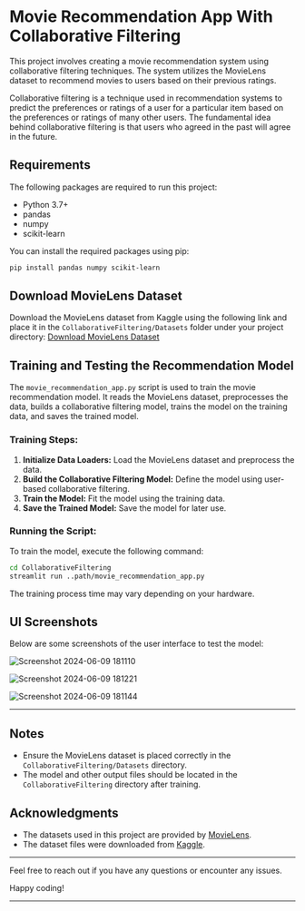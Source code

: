 # Movie Recommendation App With Collaborative Filtering 

This project involves creating a movie recommendation system using collaborative filtering techniques. The system utilizes the MovieLens dataset to recommend movies to users based on their previous ratings.

Collaborative filtering is a technique used in recommendation systems to predict the preferences or ratings of a user for a particular item based on the preferences or ratings of many other users. The fundamental idea behind collaborative filtering is that users who agreed in the past will agree in the future.

## Requirements

The following packages are required to run this project:

- Python 3.7+
- pandas
- numpy
- scikit-learn

You can install the required packages using pip:

```bash
pip install pandas numpy scikit-learn
```

## Download MovieLens Dataset

Download the MovieLens dataset from Kaggle using the following link and place it in the `CollaborativeFiltering/Datasets` folder under your project directory: [Download MovieLens Dataset](https://www.kaggle.com/datasets/grouplens/movielens-20m-dataset)

## Training and Testing the Recommendation Model

The `movie_recommendation_app.py` script is used to train the movie recommendation model. It reads the MovieLens dataset, preprocesses the data, builds a collaborative filtering model, trains the model on the training data, and saves the trained model.

### Training Steps:

1. **Initialize Data Loaders:** Load the MovieLens dataset and preprocess the data.
2. **Build the Collaborative Filtering Model:** Define the model using user-based collaborative filtering.
3. **Train the Model:** Fit the model using the training data.
4. **Save the Trained Model:** Save the model for later use.

### Running the Script:

To train the model, execute the following command:

```bash
cd CollaborativeFiltering
streamlit run ..path/movie_recommendation_app.py
```

The training process time may vary depending on your hardware.

## UI Screenshots

Below are some screenshots of the user interface to test the model:

![Screenshot 2024-06-09 181110](https://github.com/ManasiPandit48/Movie-Recommendation-systems/assets/125982196/534fe616-dc79-4cf7-b909-8ce000cbcd65)

![Screenshot 2024-06-09 181221](https://github.com/ManasiPandit48/Movie-Recommendation-systems/assets/125982196/7437f8eb-85f1-4d53-b662-6120521d3c2e)

![Screenshot 2024-06-09 181144](https://github.com/ManasiPandit48/Movie-Recommendation-systems/assets/125982196/a07f45c0-d794-4899-9d5e-a57f46ff7339)

----
## Notes

- Ensure the MovieLens dataset is placed correctly in the `CollaborativeFiltering/Datasets` directory.
- The model and other output files should be located in the `CollaborativeFiltering` directory after training.

## Acknowledgments

- The datasets used in this project are provided by [MovieLens](https://grouplens.org/datasets/movielens/).
- The dataset files were downloaded from [Kaggle](https://www.kaggle.com/datasets/grouplens/movielens-20m-dataset).

---

Feel free to reach out if you have any questions or encounter any issues.

Happy coding!

---
